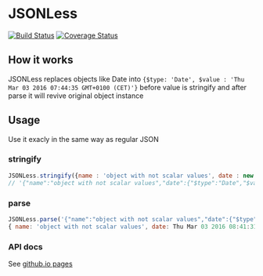# JSONLess
[![Build Status](https://travis-ci.org/ponury-kostek/json-less.svg?branch=master)](https://travis-ci.org/ponury-kostek/json-less)
[![Coverage Status](https://coveralls.io/repos/github/ponury-kostek/json-less/badge.svg?branch=master)](https://coveralls.io/github/ponury-kostek/json-less?branch=master)
## How it works
JSONLess replaces objects like Date into ```{$type: 'Date', $value : 'Thu Mar 03 2016 07:44:35 GMT+0100 (CET)'}``` before value is stringify and after parse it will revive original object instance
## Usage
Use it exacly in the same way as regular JSON
### stringify
```javascript
JSONLess.stringify({name : 'object with not scalar values', date : new Date()});
// '{"name":"object with not scalar values","date":{"$type":"Date","$value":"Thu Mar 03 2016 08:41:31 GMT+0100 (CET)"}}'
```
### parse
```javascript
JSONLess.parse('{"name":"object with not scalar values","date":{"$type":"Date","$value":"Thu Mar 03 2016 08:41:31 GMT+0100 (CET)"}}');
{ name: 'object with not scalar values', date: Thu Mar 03 2016 08:41:31 GMT+0100 (CET) }
```
### API docs
See [github.io pages](http://ponury-kostek.github.io/json-less/) 